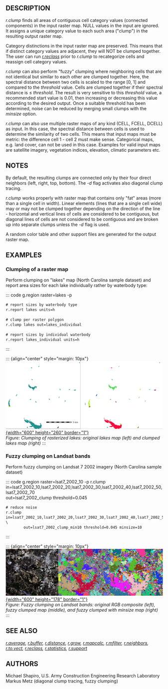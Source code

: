 ## DESCRIPTION

*r.clump* finds all areas of contiguous cell category values (connected
components) in the input raster map. NULL values in the input are
ignored. It assigns a unique category value to each such area
(\"clump\") in the resulting output raster map.

Category distinctions in the input raster map are preserved. This means
that if distinct category values are adjacent, they will NOT be clumped
together. The user can run *[r.reclass](r.reclass.html)* prior to
*r.clump* to recategorize cells and reassign cell category values.

*r.clump* can also perform \"fuzzy\" clumping where neighboring cells
that are not identical but similar to each other are clumped together.
Here, the spectral distance between two cells is scaled to the range
\[0, 1\] and compared to the *threshold* value. Cells are clumped
together if their spectral distance is ≤ *threshold*. The result is very
sensitive to this *threshold* value, a recommended start value is 0.01,
then increasing or decreasing this value according to the desired
output. Once a suitable threshold has been determined, noise can be
reduced by merging small clumps with the *minsize* option.

*r.clump* can also use multiple raster maps of any kind (CELL, FCELL,
DCELL) as input. In this case, the spectral distance between cells is
used to determine the similarity of two cells. This means that input
maps must be metric: the difference cell 1 - cell 2 must make sense.
Categorical maps, e.g. land cover, can not be used in this case.
Examples for valid input maps are satellite imagery, vegetation indices,
elevation, climatic parameters etc.

## NOTES

By default, the resulting clumps are connected only by their four direct
neighbors (left, right, top, bottom). The *-d* flag activates also
diagonal clump tracing.

*r.clump* works properly with raster map that contains only \"fat\"
areas (more than a single cell in width). Linear elements (lines that
are a single cell wide) may or may not be clumped together depending on
the direction of the line - horizontal and vertical lines of cells are
considered to be contiguous, but diagonal lines of cells are not
considered to be contiguous and are broken up into separate clumps
unless the *-d* flag is used.

A random color table and other support files are generated for the
output raster map.

## EXAMPLES

### Clumping of a raster map

Perform clumping on \"lakes\" map (North Carolina sample dataset) and
report area sizes for each lake individually rather by waterbody type:

::: code
    g.region raster=lakes -p

    # report sizes by waterbody type
    r.report lakes units=h

    # clump per raster polygon
    r.clump lakes out=lakes_individual

    # report sizes by individual waterbody
    r.report lakes_individual units=h
:::

::: {align="center" style="margin: 10px"}
[![r.clump lake clumping example](r_clump_lakes.png){width="600"
height="260" border="1"}](r_clump_lakes.png)\
*Figure: Clumping of rasterized lakes: original lakes map (left) and
clumped lakes map (right)*
:::

### Fuzzy clumping on Landsat bands

Perform fuzzy clumping on Landsat 7 2002 imagery (North Carolina sample
dataset)

::: code
    g.region raster=lsat7_2002_10 -p
    r.clump in=lsat7_2002_10,lsat7_2002_20,lsat7_2002_30,lsat7_2002_40,lsat7_2002_50,lsat7_2002_70 \
            out=lsat7_2002_clump threshold=0.045

    # reduce noise
    r.clump in=lsat7_2002_10,lsat7_2002_20,lsat7_2002_30,lsat7_2002_40,lsat7_2002_50,lsat7_2002_70 \
            out=lsat7_2002_clump_min10 threshold=0.045 minsize=10
:::

::: {align="center" style="margin: 10px"}
[![r.clump example Landsat fuzzy clumping](r_clump_lsat.png){width="600"
height="178" border="1"}](r_clump_lakes.png)\
*Figure: Fuzzy clumping on Landsat bands: original RGB composite (left),
fuzzy clumped map (middle), and fuzzy clumped with minsize map (right)*
:::

## SEE ALSO

*[r.average](r.average.html), [r.buffer](r.buffer.html),
[r.distance](r.distance.html), [r.grow](r.grow.html),
[r.mapcalc](r.mapcalc.html), [r.mfilter](r.mfilter.html),
[r.neighbors](r.neighbors.html), [r.to.vect](r.to.vect.html),
[r.reclass](r.reclass.html), [r.statistics](r.statistics.html),
[r.support](r.support.html)*

## AUTHORS

Michael Shapiro, U.S. Army Construction Engineering Research Laboratory\
Markus Metz (diagonal clump tracing, fuzzy clumping)
